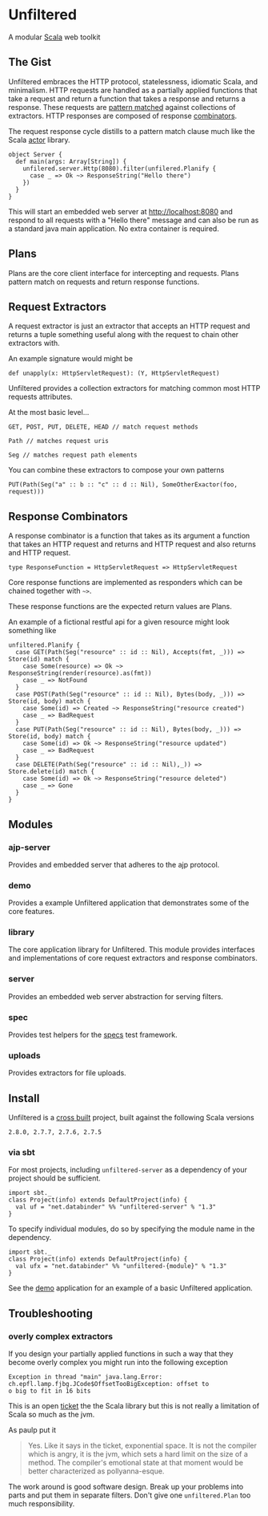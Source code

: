 # Unfiltered

A modular [Scala](http://www.scala-lang.org/) web toolkit

## The Gist

Unfiltered embraces the HTTP protocol, statelessness, idiomatic Scala, and minimalism. HTTP requests are handled as a partially applied functions that take a request and return a function that takes a response and returns a response. These requests are [pattern matched](http://en.wikipedia.org/wiki/Pattern_matching) against collections of extractors. HTTP responses are composed of response [combinators](http://en.wikipedia.org/wiki/Combinatory_logic).

The request response cycle distills to a pattern match clause much like the Scala [actor](http://www.scala-lang.org/node/242) library.

    object Server {
      def main(args: Array[String]) {
        unfilered.server.Http(8080).filter(unfilered.Planify {
          case _ => Ok ~> ResponseString("Hello there")
        })
      }
    }

This will start an embedded web server at [http://localhost:8080](http://localhost:8080) and respond to all requests with a "Hello there" message and can also be run as a standard java main application. No extra container is required.

## Plans

Plans are the core client interface for intercepting and requests. Plans pattern match on requests and return response functions.


## Request Extractors

A request extractor is just an extractor that accepts an HTTP request and returns a tuple something useful along with the request to chain other extractors with.

An example signature would might be

    def unapply(x: HttpServletRequest): (Y, HttpServletRequest)
    
Unfiltered provides a collection extractors for matching common most HTTP requests attributes.

At the most basic level...

    GET, POST, PUT, DELETE, HEAD // match request methods
    
    Path // matches request uris
    
    Seg // matches request path elements
    
You can combine these extractors to compose your own patterns

    PUT(Path(Seg("a" :: b :: "c" :: d :: Nil), SomeOtherExactor(foo, request)))


## Response Combinators

A response combinator is a function that takes as its argument a function that takes an HTTP request and returns and HTTP request and also returns and HTTP request.

    type ResponseFunction = HttpServletRequest => HttpServletRequest
    
Core response functions are implemented as responders which can be chained together with `~>`.

These response functions are the expected return values are Plans.


An example of a fictional restful api for a given resource might look something like

    unfiltered.Planify {
      case GET(Path(Seg("resource" :: id :: Nil), Accepts(fmt, _))) => Store(id) match {
        case Some(resource) => Ok ~> ResponseString(render(resource).as(fmt))
        case _ => NotFound
      }
      case POST(Path(Seg("resource" :: id :: Nil), Bytes(body, _))) => Store(id, body) match {
        case Some(id) => Created ~> ResponseString("resource created")
        case _ => BadRequest
      }
      case PUT(Path(Seg("resource" :: id :: Nil), Bytes(body, _))) => Store(id, body) match {
        case Some(id) => Ok ~> ResponseString("resource updated")
        case _ => BadRequest
      }
      case DELETE(Path(Seg("resource" :: id :: Nil),_)) => Store.delete(id) match {
        case Some(id) => Ok ~> ResponseString("resource deleted")
        case _ => Gone
      }
    }


## Modules

### ajp-server

Provides and embedded server that adheres to the ajp protocol.

### demo

Provides a example Unfiltered application that demonstrates some of the core features.

### library

The core application library for Unfiltered. This module provides interfaces and implementations of core request extractors and response combinators.

### server

Provides an embedded web server abstraction for serving filters.

### spec

Provides test helpers for the [specs](http://code.google.com/p/specs/) test framework.

### uploads

Provides extractors for file uploads.

## Install

Unfiltered is a [cross built](http://code.google.com/p/simple-build-tool/wiki/CrossBuild) project, built against the following Scala versions

    2.8.0, 2.7.7, 2.7.6, 2.7.5
    
### via sbt

For most projects, including `unfiltered-server` as a dependency of your project should be sufficient.

    import sbt._
    class Project(info) extends DefaultProject(info) {
      val uf = "net.databinder" %% "unfiltered-server" % "1.3"
    }
    
To specify individual modules, do so by specifying the module name in the dependency.

    import sbt._
    class Project(info) extends DefaultProject(info) {
      val ufx = "net.databinder" %% "unfiltered-{module}" % "1.3"
    }
    
See the [demo](http://github.com/n8han/Unfiltered/tree/master/demo/) application for an example of a basic Unfiltered application.

## Troubleshooting

### overly complex extractors 
    
If you design your partially applied functions in such a way that they become overly complex you might run into the following exception
    
    Exception in thread "main" java.lang.Error: ch.epfl.lamp.fjbg.JCode$OffsetTooBigException: offset to
    o big to fit in 16 bits
      
This is an open [ticket](https://lampsvn.epfl.ch/trac/scala/ticket/1133) the the Scala library but this is not really a limitation of Scala so much as the jvm. 
  
As paulp put it
> Yes.  Like it says in the ticket, exponential space.  It is not the
> compiler which is angry, it is the jvm, which sets a hard limit on the
> size of a method.  The compiler's emotional state at that moment would
> be better characterized as pollyanna-esque.

The work around is good software design. Break up your problems into parts and put them in separate filters. Don't give one `unfiltered.Plan` too much responsibility.